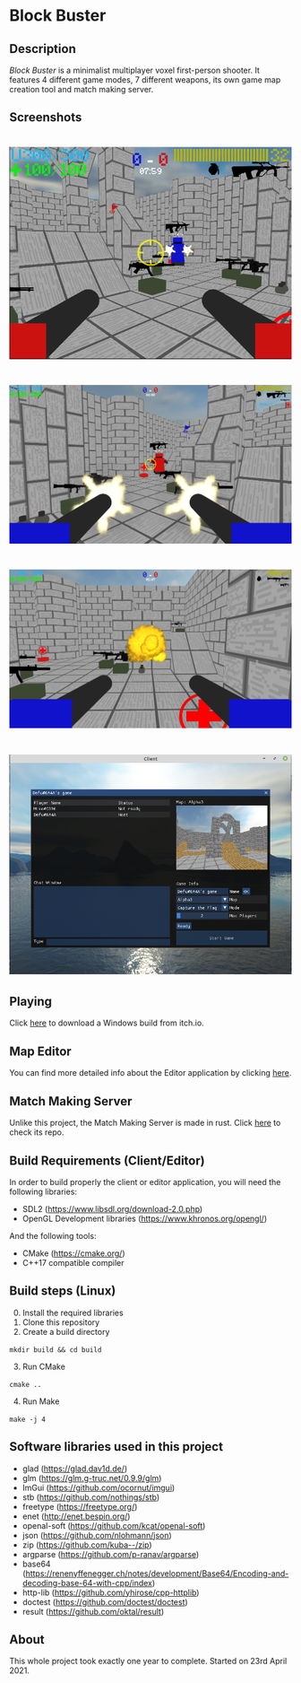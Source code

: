# Block Buster

## Description
*Block Buster* is a minimalist multiplayer voxel first-person shooter. It features 4 different game modes, 7 different weapons, its own game map creation tool and match making server.

## Screenshots

# ![gameplay-1](https://github.com/MartGon/BlockBuster/blob/main/docs/game/itchio/imgs/Gameplay1.png?raw=true)
# ![gameplay-2](https://github.com/MartGon/BlockBuster/blob/main/docs/game/itchio/imgs/Gameplay2.png?raw=true)
# ![explosion-1](https://github.com/MartGon/BlockBuster/blob/main/docs/game/itchio/imgs/Explosion.png?raw=true)
# ![Menu](https://github.com/MartGon/BlockBuster/blob/main/docs/game/itchio/imgs/Menu.png?raw=true)

## Playing

Click [here](https://defu.itch.io/block-buster) to download a Windows build from itch.io. 

## Map Editor

You can find more detailed info about the Editor application by clicking [here](https://defu.itch.io/blockbuster-editor).

## Match Making Server

Unlike this project, the Match Making Server is made in rust. Click [here](https://github.com/MartGon/BlockBuster-MatchMaking) to check its repo.

## Build Requirements (Client/Editor)

In order to build properly the client or editor application, you will need the following libraries:

- SDL2 (https://www.libsdl.org/download-2.0.php)
- OpenGL Development libraries (https://www.khronos.org/opengl/)

And the following tools:

- CMake (https://cmake.org/)
- C++17 compatible compiler

## Build steps (Linux)

0. Install the required libraries
1. Clone this repository
2. Create a build directory

`mkdir build && cd build`

3. Run CMake

`cmake ..`

4. Run Make

`make -j 4`


## Software libraries used in this project

- glad (https://glad.dav1d.de/)
- glm  (https://glm.g-truc.net/0.9.9/glm)
- ImGui (https://github.com/ocornut/imgui)
- stb (https://github.com/nothings/stb)
- freetype (https://freetype.org/)
- enet (http://enet.bespin.org/)
- openal-soft (https://github.com/kcat/openal-soft)
- json (https://github.com/nlohmann/json)
- zip (https://github.com/kuba--/zip)
- argparse (https://github.com/p-ranav/argparse)
- base64 (https://renenyffenegger.ch/notes/development/Base64/Encoding-and-decoding-base-64-with-cpp/index)
- http-lib (https://github.com/yhirose/cpp-httplib)
- doctest (https://github.com/doctest/doctest)
- result (https://github.com/oktal/result)

## About

This whole project took exactly one year to complete. Started on 23rd April 2021.